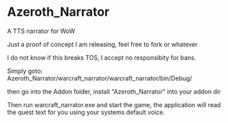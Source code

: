 # Azeroth_Narrator
A TTS narrator for WoW

Just a proof of concept I am releasing, feel free to fork or whatever

I do not know if this breaks TOS, I accept no responsibity for bans.



Simply goto: Azeroth_Narrator/warcraft_narrator/warcraft_narrator/bin/Debug/

then go into the Addon folder, install "Azeroth_Narrator" into your addon dir

Then run warcraft_narrator.exe and start the game, the application will read the quest text for you using your systems default voice.
